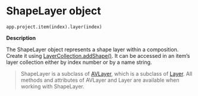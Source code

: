 # ShapeLayer object

`app.project.item(index).layer(index)`

**Description**

The ShapeLayer object represents a shape layer within a composition. Create it using [LayerCollection.addShape()](layercollection.md#layercollection-addshape). It can be accessed in an item’s layer collection either by index number or by a name string.

> ShapeLayer is a subclass of [AVLayer](avlayer.md#avlayer), which is a subclass of [Layer](layer.md#layer). All methods and attributes of AVLayer and Layer are available when working with ShapeLayer.
